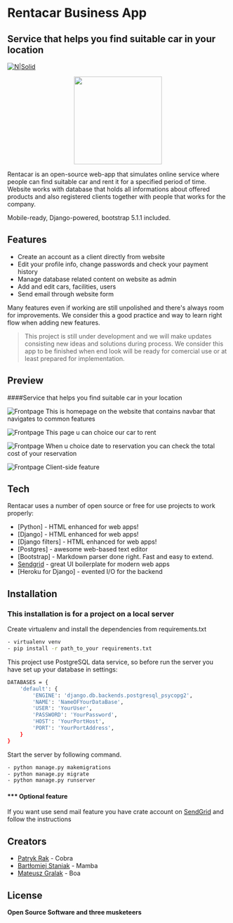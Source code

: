 # Rentacar Business App
## Service that helps you find suitable car in your location

[![N|Solid](https://seeklogo.com/images/G/github-logo-5F384D0265-seeklogo.com.png)](https://nodesource.com/products/nsolid)

<p align="center">
  <img width="200" src="https://i.imgur.com/0cYM5m3.png" href="">
</p>

Rentacar is an open-source web-app that simulates online service where people
can find suitable car and rent it for a specified period of time.
Website works with database that holds all informations about
offered products and also registered clients together with people
that works for the company. 

Mobile-ready, Django-powered, bootstrap 5.1.1 included.

## Features

- Create an account as a client directly from website
- Edit your profile info, change passwords and check your payment history
- Manage database related content on website as admin
- Add and edit cars, facilities, users
- Send email through website form

Many features even if working are still unpolished and there's
always room for improvements. We consider this a good practice 
and way to learn right flow when adding new features.

> This project is still under development and we will
> make updates consisting new ideas and solutions
> during process. We consider this app to be finished when
> end look will be ready for comercial use or at least 
> prepared for implementation.


## Preview

####Service that helps you find suitable car in your location

![Frontpage](https://i.imgur.com/PenYUBA.png)
This is homepage on the website that contains navbar that navigates to common features

![Frontpage](https://i.imgur.com/4rr9g42.png)
This page u can choice our car to rent

![Frontpage](https://i.imgur.com/UmFF7Ut.png)
When u choice date to reservation you can check the total cost of your reservation

![Frontpage](https://i.imgur.com/HyaudnQ.png)
Client-side feature

## Tech

Rentacar uses a number of open source or free for use projects to work properly:

- [Python] - HTML enhanced for web apps!
- [Django] - HTML enhanced for web apps!
- [Django filters] - HTML enhanced for web apps!
- [Postgres] - awesome web-based text editor
- [Bootstrap] - Markdown parser done right. Fast and easy to extend.
- [Sendgrid] - great UI boilerplate for modern web apps
- [Heroku for Django] - evented I/O for the backend


## Installation

### This installation is for a project on a local server

Create virtualenv and install the dependencies from requirements.txt
```sh
- virtualenv venv
- pip install -r path_to_your requirements.txt
```

This project use PostgreSQL data service, so before run the server 
you have set up your database in settings:

```sh
DATABASES = {
    'default': {
        'ENGINE': 'django.db.backends.postgresql_psycopg2',
        'NAME': 'NameOFYourDataBase',
        'USER': 'YourUser',
        'PASSWORD': 'YourPassword',
        'HOST': 'YourPortHost',
        'PORT': 'YourPortAddress',
    }
}
```

Start the server by following command.
```sh
- python manage.py makemigrations
- python manage.py migrate 
- python manage.py runserver
```

#### *** Optional feature 
If you want use send mail feature you have crate account on [SendGrid] and follow the instructions 
 

## Creators
   
- [Patryk Rak] - Cobra
- [Bartłomiej Staniak] - Mamba 
- [Mateusz Gralak] -  Boa


## License

**Open Source Software and three musketeers**

[//]: # (These are reference links used in the body of this note and get stripped out when the markdown processor does its job. There is no need to format nicely because it shouldn't be seen. Thanks SO - http://stackoverflow.com/questions/4823468/store-comments-in-markdown-syntax)

   [SendGrid]: <https://sendgrid.com>
   [Patryk Rak]: <https://github.com/Patryk-Rak>
   [Bartłomiej Staniak]: <https://github.com/BartlomiejStaniak>
   [Mateusz Gralak]: <https://github.com/Muadib07>
